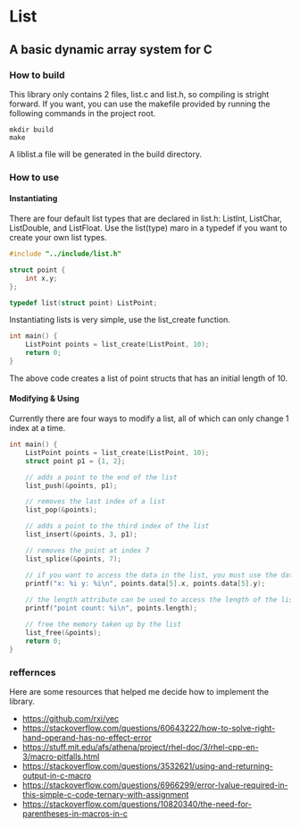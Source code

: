 # List
## A basic dynamic array system for C
### How to build
This library only contains 2 files, list.c and list.h, so compiling is stright forward. If you want, you can use the makefile provided by running the following commands in the project root.
```
mkdir build
make
```
A liblist.a file will be generated in the build directory.
### How to use
#### Instantiating
There are four default list types that are declared in list.h: ListInt, ListChar, ListDouble, and ListFloat. Use the list(type) maro in a typedef if you want to create your own list types.
```c
#include "../include/list.h"

struct point {
	int x,y;
};

typedef list(struct point) ListPoint;
```
Instantiating lists is very simple, use the list_create function.
```c
int main() {
	ListPoint points = list_create(ListPoint, 10);
	return 0;
}
```
The above code creates a list of point structs that has an initial length of 10.

#### Modifying & Using
Currently there are four ways to modify a list, all of which can only change 1 index at a time.
```c
int main() {
	ListPoint points = list_create(ListPoint, 10);
	struct point p1 = {1, 2};

	// adds a point to the end of the list
	list_push(&points, p1);

	// removes the last index of a list
	list_pop(&points);

	// adds a point to the third index of the list
	list_insert(&points, 3, p1);

	// removes the point at index 7
	list_splice(&points, 7);

	// if you want to access the data in the list, you must use the data pointer
	printf("x: %i y: %i\n", points.data[5].x, points.data[5].y);
	
	// the length attribute can be used to access the length of the list
	printf("point count: %i\n", points.length);

	// free the memory taken up by the list
	list_free(&points);
	return 0;
}
```

### reffernces
Here are some resources that helped me decide how to implement the library.
* https://github.com/rxi/vec
* https://stackoverflow.com/questions/60643222/how-to-solve-right-hand-operand-has-no-effect-error
* https://stuff.mit.edu/afs/athena/project/rhel-doc/3/rhel-cpp-en-3/macro-pitfalls.html
* https://stackoverflow.com/questions/3532621/using-and-returning-output-in-c-macro
* https://stackoverflow.com/questions/6966299/error-lvalue-required-in-this-simple-c-code-ternary-with-assignment
* https://stackoverflow.com/questions/10820340/the-need-for-parentheses-in-macros-in-c